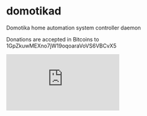domotikad
=========

Domotika home automation system controller daemon

Donations are accepted in Bitcoins to 1GpZkuwMEXno7jW19oqoaraVoVS6VBCvX5

![piwik tracking](https://webstats.unixmedia.it/piwik.php?idsite=2&rec=1&action_name=GitHubDomotikad)
